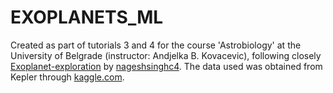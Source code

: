 # EXOPLANETS_ML
Created as part of tutorials 3 and 4 for the course 'Astrobiology' at the University of Belgrade (instructor: Andjelka B. Kovacevic), following closely [Exoplanet-exploration](https://github.com/nageshsinghc4/Exoplanet-exploration) by [nageshsinghc4](https://github.com/nageshsinghc4/). The data used was obtained from Kepler through [kaggle.com](https://www.kaggle.com/datasets/keplersmachines/kepler-labelled-time-series-data?resource=download).
